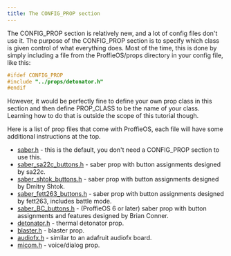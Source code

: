 ```yaml
---
title: The CONFIG_PROP section
---
```

The CONFIG_PROP section is relatively new, and a lot of config files don't use it. The purpose of the CONFIG_PROP section is to specify which class is given control of what everything does. Most of the time, this is done by simply including a file from the ProffieOS/props directory in your config file, like this:

```cpp
#ifdef CONFIG_PROP
#include "../props/detonator.h"
#endif
```

However, it would be perfectly fine to define your own prop class in this section and then define PROP_CLASS to be the name of your class.  Learning how to do that is outside the scope of this tutorial though.

Here is a list of prop files that come with ProffieOS, each file will have some additional instructions at the top.

* [saber.h](https://github.com/profezzorn/ProffieOS/blob/master/props/saber.h) - this is the default, you don't need a CONFIG_PROP section to use this.
* [saber_sa22c_buttons.h](https://github.com/profezzorn/ProffieOS/blob/master/props/saber_sa22c_buttons.h) - saber prop with button assignments designed by sa22c.
* [saber_shtok_buttons.h](https://github.com/profezzorn/ProffieOS/blob/master/props/saber_shtok_buttons.h) - saber prop with button assignments designed by Dmitry Shtok.
* [saber_fett263_buttons.h](https://github.com/profezzorn/ProffieOS/blob/master/props/saber_fett263_buttons.h) - saber prop with button assignments designed by fett263, includes battle mode.
* [saber_BC_buttons.h](https://github.com/profezzorn/ProffieOS/blob/master/props/saber_BC_buttons.h) - (ProffieOS 6 or later) saber prop with button assignments and features designed by Brian Conner.
* [detonator.h](https://github.com/profezzorn/ProffieOS/blob/master/props/detonator.h) - thermal detonator prop.
* [blaster.h](https://github.com/profezzorn/ProffieOS/blob/master/props/blaster.h) - blaster prop.
* [audiofx.h](https://github.com/profezzorn/ProffieOS/blob/master/props/audiofx.h) - similar to an adafruit audiofx board.
* [micom.h](https://github.com/profezzorn/ProffieOS/blob/master/props/micom.h) - voice/dialog prop.
